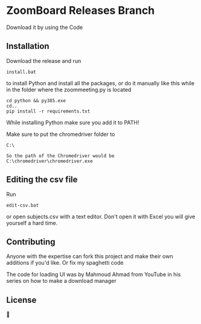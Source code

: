 # ZoomBoard Releases Branch

Download it by using the Code

## Installation

Download the release and run

```
install.bat
```

to install Python and install all the packages, or do it manually like this while in the folder where the zoommeeting.py is located

```
cd python && py385.exe
cd..
pip install -r requirements.txt
```

While installing Python make sure you add it to PATH!

Make sure to put the chromedriver folder to

```
C:\

So the path of the Chromedriver would be C:\chromedriver\chromedriver.exe
```

## Editing the csv file

Run

```
edit-csv.bat
```
or open subjects.csv with a text editor. Don't open it with Excel you will give yourself a hard time.

## Contributing

Anyone with the expertise can fork this project and make their own additions if you'd like. Or fix my spaghetti code

The code for loading UI was by Mahmoud Ahmad from YouTube in his series on how to make a download manager

## License

🤷
